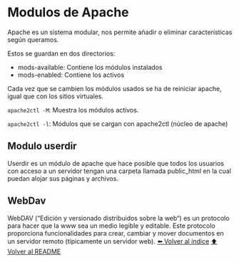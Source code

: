 # Modulos de Apache

Apache es un sistema modular, nos permite añadir o eliminar características según queramos.

Estos se guardan en dos directorios:

* mods-available: Contiene los módulos instalados
* mods-enabled: Contiene los activos

Cada vez que se cambien los módulos usados se ha de reiniciar apache, igual que con los sitios virtuales.

`apache2ctl -M`: Muestra los módulos activos.

`apache2ctl -l`: Módulos que se cargan con apache2ctl (núcleo de apache)

## Modulo userdir

Userdir es un módulo de apache que hace posible que todos los usuarios con acceso a un servidor tengan una carpeta llamada public_html en la cual puedan alojar sus páginas y archivos.

## WebDav
WebDAV (“Edición y versionado distribuidos sobre la web“) es un protocolo para hacer que la www sea un medio legible y editable. 
Este protocolo proporciona funcionalidades para crear, cambiar y mover documentos en un servidor remoto (típicamente un servidor web).
[⬅️ Volver al índice](./Index.md)
[⬆️ Volver al README](/README.md)
